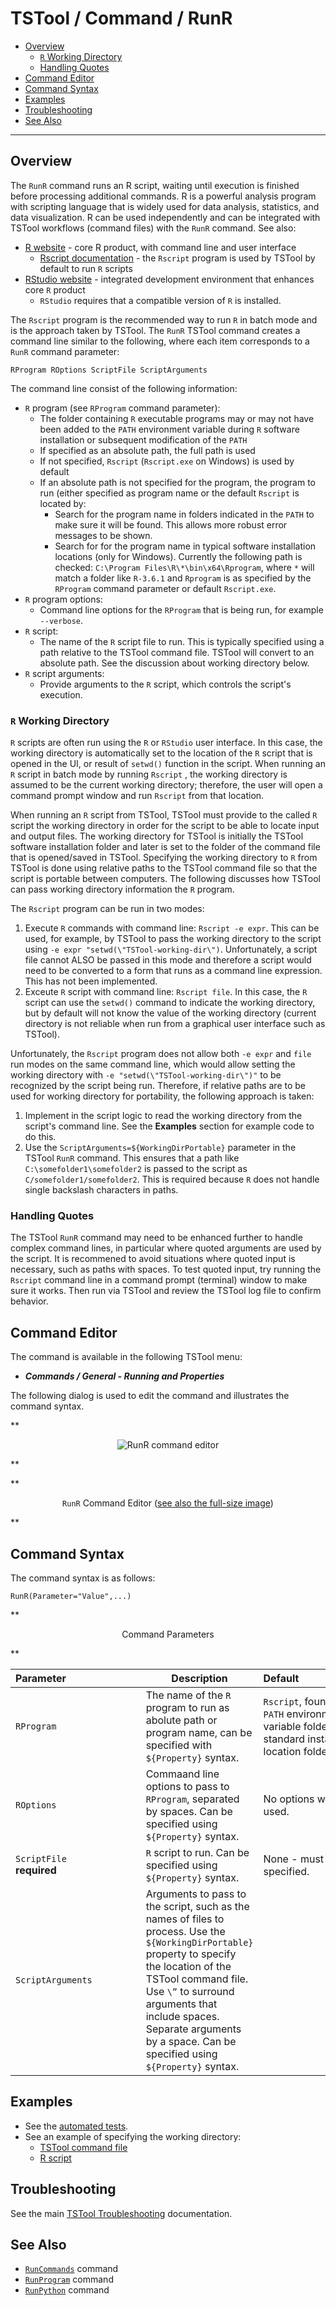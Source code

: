 # TSTool / Command / RunR #

*   [Overview](#overview)
    +   [`R` Working Directory](#r-working-directory)
    +   [Handling Quotes](#handling-quotes)
*   [Command Editor](#command-editor)
*   [Command Syntax](#command-syntax)
*   [Examples](#examples)
*   [Troubleshooting](#troubleshooting)
*   [See Also](#see-also)

-------------------------

## Overview ##

The `RunR` command runs an R script, waiting until execution is finished before processing additional commands.
R is a powerful analysis program with scripting language that is widely used for data analysis, statistics,
and data visualization.
R can be used independently and can be integrated with TSTool workflows (command files) with the `RunR` command.
See also:

*   [R website](https://www.r-project.org/) - core R product, with command line and user interface
    +   [Rscript documentation](https://www.rdocumentation.org/packages/utils/versions/3.6.1/topics/Rscript) - the
        `Rscript` program is used by TSTool by default to run `R` scripts
*   [RStudio website](https://rstudio.com) - integrated development environment that enhances core `R` product
    +   `RStudio` requires that a compatible version of `R` is installed.

The `Rscript` program is the recommended way to run `R` in batch mode and is the approach taken by TSTool.
The `RunR` TSTool command creates a command line similar to the following,
where each item corresponds to a `RunR` command parameter:

```
RProgram ROptions ScriptFile ScriptArguments
```

The command line consist of the following information:

*   `R` program (see `RProgram` command parameter):
    +   The folder containing `R` executable programs may or may not have been added to the `PATH`
        environment variable during `R` software installation or subsequent modification of the `PATH`
    +   If specified as an absolute path, the full path is used
    +   If not specified, `Rscript` (`Rscript.exe` on Windows) is used by default 
    +   If an absolute path is not specified for the program, the program to run (either specified as
        program name or the default `Rscript` is located by:
        -   Search for the program name in folders indicated in the `PATH` to make sure it will be found.
            This allows more robust error messages to be shown.
        -   Search for for the program name in typical software installation locations (only for Windows).
            Currently the following path is checked:  `C:\Program Files\R\*\bin\x64\Rprogram`,
            where `*` will match a folder like `R-3.6.1` and `Rprogram` is as specified
            by the `RProgram` command parameter or default `Rscript.exe`.
*   `R` program options:
    +   Command line options for the `RProgram` that is being run, for example `--verbose`.
*   `R` script:
    +   The name of the `R` script file to run.  This is typically specified using a path relative
        to the TSTool command file.  TSTool will convert to an absolute path.
        See the discussion about working directory below.
*   `R` script arguments:
    +   Provide arguments to the `R` script, which controls the script's execution.

### `R` Working Directory ###

`R` scripts are often run using the `R` or `RStudio` user interface.
In this case, the working directory is automatically set to the location of the `R` script
that is opened in the UI, or result of `setwd()` function in the script.
When running an `R` script in batch mode by running `Rscript` ,
the working directory is assumed to be the current
working directory; therefore, the user will open a command prompt window and run
`Rscript` from that location.

When running an `R` script from TSTool, TSTool must provide to the called `R` script
the working directory in order for the script to be able to locate input and output files.
The working directory for TSTool is initially the TSTool software installation folder and
later is set to the folder of the command file that is opened/saved in TSTool.
Specifying the working directory to `R` from TSTool is done using relative paths
to the TSTool command file so that the script is portable between computers.
The following discusses how TSTool can pass working directory information the `R` program.

The `Rscript` program can be run in two modes:

1.  Execute `R` commands with command line:  `Rscript -e expr`.  This can be used, for example,
    by TSTool to pass the working directory to the script using `-e expr "setwd(\"TSTool-working-dir\")`.
    Unfortunately, a script file cannot ALSO be passed in this mode and therefore
    a script would need to be converted to a form that runs as a command line expression.
    This has not been implemented.
2.  Exceute `R` script with command line:  `Rscript file`.
    In this case, the `R` script can use the `setwd()` command to indicate the working directory,
    but by default will not know the value of the working directory (current directory is not
    reliable when run from a graphical user interface such as TSTool).

Unfortunately, the `Rscript` program does not allow both `-e expr` and `file` run modes on the
same command line, which would allow setting the working directory with `-e "setwd(\"TSTool-working-dir\")"` to be
recognized by the script being run.  Therefore, if relative paths are to be used for working directory for
portability, the following approach is taken:

1.  Implement in the script logic to read the working directory from the script's command line.
    See the **Examples** section for example code to do this.
2.  Use the `ScriptArguments=${WorkingDirPortable}` parameter in the TSTool `RunR` command.
    This ensures that a path like `C:\somefolder1\somefolder2` is passed to the script as `C/somefolder1/somefolder2`.
    This is required because `R` does not handle single backslash characters in paths.

### Handling Quotes ###

The TSTool `RunR` command may need to be enhanced further to handle complex command lines,
in particular where quoted arguments are used by the script.
It is recommened to avoid situations where quoted input is necessary,
such as paths with spaces.
To test quoted input, try running the `Rscript` command line in a command prompt (terminal)
window to make sure it works.  Then run via TSTool and review the TSTool log file to confirm behavior.

## Command Editor ##

The command is available in the following TSTool menu:

*   ***Commands / General - Running and Properties***

The following dialog is used to edit the command and illustrates the command syntax.

**<p style="text-align: center;">
![RunR command editor](RunR.png)
</p>**

**<p style="text-align: center;">
`RunR` Command Editor (<a href="../RunR.png">see also the full-size image</a>)
</p>**

## Command Syntax ##

The command syntax is as follows:

```text
RunR(Parameter="Value",...)
```
**<p style="text-align: center;">
Command Parameters
</p>**

| **Parameter**&nbsp;&nbsp;&nbsp;&nbsp;&nbsp;&nbsp;&nbsp;&nbsp;&nbsp;&nbsp;&nbsp;&nbsp;&nbsp;&nbsp;&nbsp;&nbsp;&nbsp;&nbsp;&nbsp;&nbsp;&nbsp;&nbsp;&nbsp;&nbsp;&nbsp;&nbsp; | **Description** | **Default**&nbsp;&nbsp;&nbsp;&nbsp;&nbsp;&nbsp;&nbsp;&nbsp;&nbsp;&nbsp;&nbsp;&nbsp;&nbsp;&nbsp;&nbsp;&nbsp;&nbsp;&nbsp;&nbsp;&nbsp;&nbsp;&nbsp;&nbsp;&nbsp;&nbsp; |
| --------------|-----------------|----------------- |
|`RProgram`<br>|The name of the `R` program to run as abolute path or program name, can be specified with `${Property}` syntax.|`Rscript`, found in `PATH` environment variable folder or in standard installation location folder. |
|`ROptions`|Commaand line options to pass to `RProgram`, separated by spaces.  Can be specified using `${Property}` syntax.|No options will be used.|
|`ScriptFile`<br>**required**|`R` script to run.  Can be specified using `${Property}` syntax.|None - must be specified.|
|`ScriptArguments`|Arguments to pass to the script, such as the names of files to process.  Use the `${WorkingDirPortable}` property to specify the location of the TSTool command file.  Use `\”` to surround arguments that include spaces.  Separate arguments by a space.  Can be specified using `${Property}` syntax.||

## Examples ##

*   See the [automated tests](https://github.com/OpenCDSS/cdss-app-tstool-test/tree/master/test/commands/RunR).
*   See an example of specifying the working directory:
    +   [TSTool command file](https://github.com/OpenCDSS/cdss-app-tstool-test/blob/master/test/commands/RunR/Test_RunR_HelloWorld.TSTool)
    +   [R script](https://github.com/OpenCDSS/cdss-app-tstool-test/blob/master/test/commands/RunR/Test_RunR_HelloWorld.R)

## Troubleshooting ##

See the main [TSTool Troubleshooting](../../troubleshooting/troubleshooting.md) documentation.

## See Also ##

*   [`RunCommands`](../RunCommands/RunCommands.md) command
*   [`RunProgram`](../RunProgram/RunProgram.md) command
*   [`RunPython`](../RunPython/RunPython.md) command
